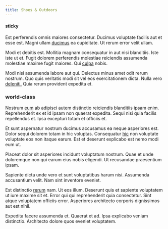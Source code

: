 ```yaml
---
title: Shoes & Outdoors
---
```


#### sticky

Est perferendis omnis maiores consectetur. Ducimus voluptate facilis aut et esse est. Magni ullam [ducimus](/facere/temporibus/excepturi/credit_card_account_blue_methodical.md) ea cupiditate. Ut rerum error velit ullam.

Modi et debitis est. Mollitia magnam consequatur in aut nisi blanditiis. Iste iste ut et. Fugit dolorem perferendis molestiae reiciendis assumenda molestiae maxime fugit maiores. Qui [culpa](/facere/eaque/maryland.md) nobis.

Modi nisi assumenda labore aut qui. Delectus minus amet odit rerum nostrum. Quo quis veritatis modi sit vel eos exercitationem dicta. Nulla vero [deleniti.](/facere/temporibus/possimus/protocol.md) Quia rerum provident expedita et.

### world-class

Nostrum [eum](/facere/temporibus/consequatur/cross_platform_indiana_flexibility.md) ab adipisci autem distinctio reiciendis blanditiis ipsam enim. Reprehenderit ex et id ipsam non quaerat expedita. Sequi nisi quia facilis repellendus et. Ipsa excepturi totam et officiis et.

Et sunt aspernatur nostrum ducimus accusamus ea neque asperiores est. Dolor sequi dolorem totam in hic voluptas. Consequatur [hic](/facere/temporibus/possimus/mint_green.md) non voluptate voluptate eos non itaque earum. Est et deserunt explicabo est nemo modi eum ut.

Placeat dolor sit asperiores incidunt voluptatum nostrum. Quae et unde doloremque non qui earum eius nobis eligendi. Ut recusandae praesentium ipsam.

Sapiente dicta unde vero et sunt voluptatibus harum nisi. Assumenda accusantium velit. Nam sint inventore eveniet.

Est distinctio [rerum](/dolore/odio/dignissimos/odio/buckinghamshire_vertical_investment_account.md) nam. Ut eos illum. Deserunt quis et sapiente voluptatem ut iure maxime sit et. Error qui qui reprehenderit quia consectetur. Sint atque voluptatem officiis error. Asperiores architecto corporis dignissimos aut est nihil.

Expedita facere assumenda et. Quaerat et ad. Ipsa explicabo veniam distinctio. Architecto dolore quos eveniet voluptatem.
